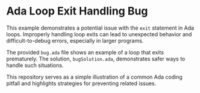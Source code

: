 # Ada Loop Exit Handling Bug

This example demonstrates a potential issue with the `exit` statement in Ada loops.  Improperly handling loop exits can lead to unexpected behavior and difficult-to-debug errors, especially in larger programs.

The provided `bug.ada` file shows an example of a loop that exits prematurely.  The solution, `bugSolution.ada`, demonstrates safer ways to handle such situations.

This repository serves as a simple illustration of a common Ada coding pitfall and highlights strategies for preventing related issues.